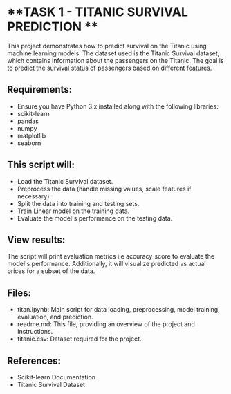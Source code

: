 
# **TASK 1 - TITANIC SURVIVAL PREDICTION **

This project demonstrates how to predict survival on the Titanic using machine learning models. The dataset used is the Titanic Survival dataset, which contains information about the passengers on the Titanic. The goal is to predict the survival status of passengers based on different features.  

## Requirements:  
- Ensure you have Python 3.x installed along with the following libraries:
- scikit-learn
- pandas
- numpy
- matplotlib
- seaborn

## This script will:

- Load the Titanic Survival dataset.
- Preprocess the data (handle missing values, scale features if necessary).
- Split the data into training and testing sets.
- Train Linear model on the training data.
- Evaluate the model's performance on the testing data.

## View results:  

The script will print evaluation metrics i.e accuracy_score to evaluate the model's performance. Additionally, it will visualize predicted vs actual prices for a subset of the data.

## Files:
- titan.ipynb: Main script for data loading, preprocessing, model training, evaluation, and prediction.
- readme.md: This file, providing an overview of the project and instructions.
- titanic.csv: Dataset required for the project.

## References:
- Scikit-learn Documentation
- Titanic Survival Dataset

